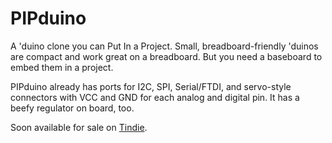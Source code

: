 PIPduino
========

A 'duino clone you can Put In a Project. Small, breadboard-friendly 'duinos are compact and work
great on a breadboard. But you need a baseboard to embed them in a project.

PIPduino already has ports for I2C, SPI, Serial/FTDI, and servo-style connectors with VCC and GND
for each analog and digital pin.  It has a beefy regulator on board, too.

Soon available for sale on [Tindie](https://www.tindie.com/products/bot_thoughts/pipduino).

